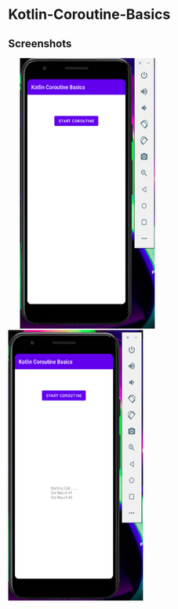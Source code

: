 # Kotlin-Coroutine-Basics


## Screenshots
<img height=550 width=275 src="https://github.com/sanxy/Kotlin-Coroutine-Basics/blob/master/screenshot/1.png" hspace=24><img height=550 width=275 src="https://github.com/sanxy/Kotlin-Coroutine-Basics/blob/master/screenshot/2.png"/> 

